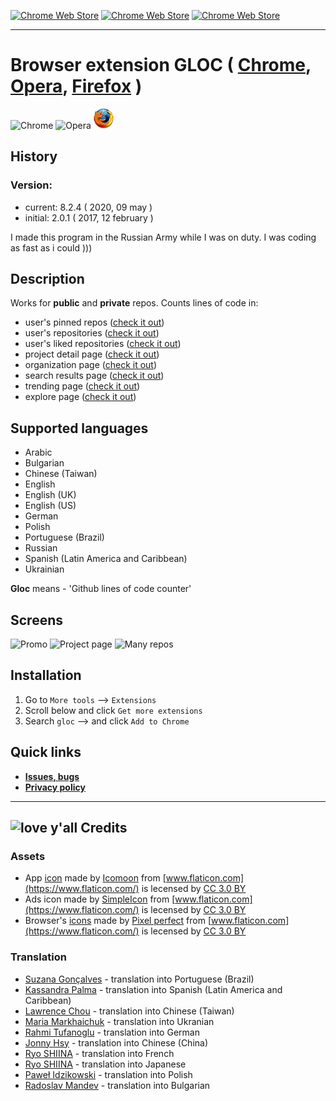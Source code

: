 [![Chrome Web Store](https://img.shields.io/chrome-web-store/d/kaodcnpebhdbpaeeemkiobcokcnegdki.svg?style=flat-square)]()
[![Chrome Web Store](https://img.shields.io/chrome-web-store/v/kaodcnpebhdbpaeeemkiobcokcnegdki.svg?style=flat-square)]()
[![Chrome Web Store](https://img.shields.io/chrome-web-store/rating-count/kaodcnpebhdbpaeeemkiobcokcnegdki.svg?style=flat-square)]()
___

# Browser extension GLOC ( [Chrome](https://chrome.google.com/webstore/detail/gloc-github-counter-lines/kaodcnpebhdbpaeeemkiobcokcnegdki?utm_source=chrome-ntp-icon), [Opera](), [Firefox](https://addons.mozilla.org/en-US/firefox/addon/gloc/) )
![Chrome](screens/browsers/chrome.png)
![Opera](screens/browsers/opera.png)
![Firefox](screens/browsers/firefox.png)

## History
### Version:
- current: 8.2.4 ( 2020, 09 may )
- initial: 2.0.1 ( 2017, 12 february )

I made this program in the Russian Army while I was on duty. I was coding as fast as i could )))

## Description
Works for **public** and **private** repos.
Counts lines of code in:
- user's pinned repos ([check it out](https://github.com/torvalds))
- user's repositories ([check it out](https://github.com/torvalds?tab=repositories))
- user's liked repositories ([check it out](https://github.com/torvalds?tab=stars))
- project detail page ([check it out](https://github.com/torvalds/linux))
- organization page ([check it out](https://github.com/facebook))
- search results page ([check it out](https://github.com/search?q=react))
- trending page ([check it out](https://github.com/trending))
- explore page ([check it out](https://github.com/explore))

## Supported languages
- Arabic
- Bulgarian
- Chinese (Taiwan)
- English
- English (UK)
- English (US)
- German
- Polish
- Portuguese (Brazil)
- Russian
- Spanish (Latin America and Caribbean)
- Ukrainian

**Gloc** means - 'Github lines of code counter'


## Screens
![Promo](screens/ads_spoiler.jpg)
![Project page](screens/single_repo.jpg)
![Many repos](screens/many_repos.jpg)


## Installation
1. Go to `More tools` --> `Extensions`
2. Scroll below and click `Get more extensions`
3. Search `gloc` --> and click `Add to Chrome`


## **Quick links**
* **[Issues, bugs](https://github.com/artem-solovev/gloc/issues)**
* **[Privacy policy](PRIVACY.md)**

___


## ![love y'all](screens/heart.png)  **Credits** 
### Assets
* App [icon](https://www.flaticon.com/free-icon/github_23586#term=github&page=1&position=15) made by [Icomoon](https://www.flaticon.com/authors/icomoon) from [www.flaticon.com](https://www.flaticon.com/) is lecensed by [CC 3.0 BY](http://creativecommons.org/licenses/by/3.0)
* Ads icon made by [SimpleIcon](https://www.flaticon.com/authors/simpleicon) from [www.flaticon.com](https://www.flaticon.com/) is lecensed by [CC 3.0 BY](http://creativecommons.org/licenses/by/3.0)
* Browser's [icons](https://www.flaticon.com/packs/logo-502) made by [Pixel perfect](https://www.flaticon.com/authors/pixel-perfect) from [www.flaticon.com](https://www.flaticon.com/) is lecensed by [CC 3.0 BY](http://creativecommons.org/licenses/by/3.0)

### Translation
* [Suzana Gonçalves](https://www.facebook.com/suzana.goncalves.9041) - translation into Portuguese (Brazil)
* [Kassandra Palma](https://www.facebook.com/kazzandra666) - translation into Spanish (Latin America and Caribbean)
* [Lawrence Chou](https://github.com/choznerol) - translation into Chinese (Taiwan)
* [Maria Markhaichuk](https://www.facebook.com/marhaychuk) - translation into Ukranian
* [Rahmi Tufanoglu](https://twitter.com/rahmitufanoglu) - translation into German
* [Jonny Hsy](https://github.com/jonnyhsy) - translation into Chinese (China)
* [Ryo SHIINA](https://github.com/pooch-tonic) - translation into French
* [Ryo SHIINA](https://github.com/pooch-tonic) - translation into Japanese
* [Paweł Idzikowski](https://github.com/trolit) - translation into Polish
* [Radoslav Mandev](radoslav.mandev99@gmail.com) - translation into Bulgarian
